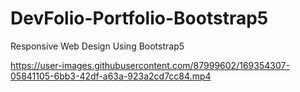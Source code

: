 # DevFolio-Portfolio-Bootstrap5 
 Responsive Web Design Using Bootstrap5


https://user-images.githubusercontent.com/87999602/169354307-05841105-6bb3-42df-a63a-923a2cd7cc84.mp4

